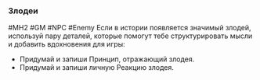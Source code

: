 ### **Злодеи**

#MH2 #GM #NPC #Enemy 
Если в истории появляется значимый злодей, используй пару деталей, которые помогут тебе структурировать мысли и добавить вдохновения для игры: 
- Придумай и запиши Принцип, отражающий злодея. 
- Придумай и запиши личную Реакцию злодея.